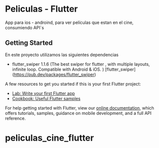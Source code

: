 # Peliculas - Flutter

App para ios - androind, para ver películas que estan en el cine, consumiendo API`s

## Getting Started

En este proyecto utilizamos las siguientes dependencias

- flutter_swiper 1.1.6 (The best swiper for flutter , with multiple layouts, infinite loop. Compatible with Android & iOS. )  [flutter_swiper] (https://pub.dev/packages/flutter_swiper)




A few resources to get you started if this is your first Flutter project:

- [Lab: Write your first Flutter app](https://flutter.dev/docs/get-started/codelab)
- [Cookbook: Useful Flutter samples](https://flutter.dev/docs/cookbook)

For help getting started with Flutter, view our
[online documentation](https://flutter.dev/docs), which offers tutorials,
samples, guidance on mobile development, and a full API reference.
# peliculas_cine_flutter
